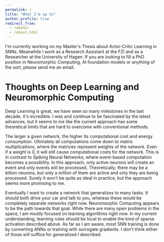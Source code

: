 ```yaml
---
permalink: /
title: "What I'm up to"
author_profile: true
redirect_from: 
  - /about/
  - /about.html
---
```


I'm currently working on my Master's Thesis about Actor-Critic Learning in SNNs. Meanwhile I work as a Research Assistant at the FZI and as a Researcher at the University of Hagen. If you are looking to fill a PhD position in Neuromorphic Computing, AI foundation models or anything of the sort, please send me an email.

Thoughts on Deep Learning and Neuromorphic Computing
======
Deep Learning is great, we have seen so many milestones in the last decade, it's incredible. I was and continue to be fascinated by the latest advances, but it seems to me like the current approach has some theoretical limits that are hard to overcome with conventional methods. 

The larger a given network, the higher its computational cost and energy consumption. Ultimately all computations come down to matrix multiplications, where the matrices represent weights of the network. Even if a weight is 0, it will still cause computational costs for the network. This is in contrast to Spiking Neural Networks, where event-based computation becomes a possibility. In this approach, only active neurons will create an event and only events will be processed. Theoretically, there may be a billion neurons, but only a million of them are active and only they are being processed. Surely it won't be quite as ideal in practice, but the approach seems more promising to me.

Eventually I want to create a network that generalizes to many tasks. It should both drive your car and talk to you, whereas these would be completely separate networks right now. Neuromorphic Computing appears to be the path towards that goal. While there are many open problems in the space, I am mostly focused on learning algorithms right now. In my current understanding, learning rules should be local to enable the kind of sparse activation described above. As far as I am aware, most SNN training is done by converting ANNs or training with surrogate gradients. I don't think either of those will suffice for generalized I described.

